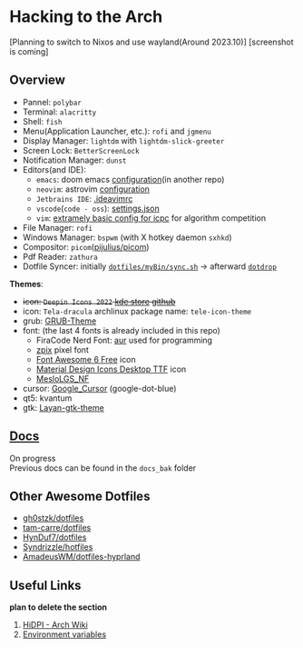 # Hacking to the Arch

[Planning to switch to Nixos and use wayland(Around 2023.10)]
[screenshot is coming]

## Overview

- Pannel: `polybar`
- Terminal: `alacritty`
- Shell: `fish`
- Menu(Application Launcher, etc.): `rofi` and `jgmenu`
- Display Manager: `lightdm` with `lightdm-slick-greeter`
- Screen Lock: `BetterScreenLock`
- Notification Manager: `dunst` 
- Editors(and IDE):
    - `emacs`: doom emacs [configuration](https://github.com/Ziqi-Yang/.doom.d)(in another repo)
    - `neovim`: astrovim [configuration](./dotfiles/config/nvim/lua/user/init.lua)
    - `Jetbrains IDE`: [.ideavimrc](./dotfiles/config/ideavimrc)
    - `vscode`(`code - oss`): [settings.json](<./dotfiles/config/Code - OSS/User/settings.json>)
    - `vim`: [extramely basic config for icpc](https://gist.github.com/Ziqi-Yang/2fd25c93254382c9e5b376568a0e9611) for algorithm competition
- File Manager: `rofi`
- Windows Manager: `bspwm` (with X hotkey daemon `sxhkd`)
- Compositor: `picom`([pijulius/picom](https://github.com/pijulius/picom))
- Pdf Reader: `zathura`
- Dotfile Syncer: initially [`dotfiles/myBin/sync.sh`](dotfiles/myBin/sync.sh) -> afterward [`dotdrop`](https://github.com/deadc0de6/dotdrop)

**Themes**: 
- ~~icon: `Deepin Icons 2022` [kde store](https://store.kde.org/p/1678986/) [github](https://github.com/zayronxio/Deepin-icons-2022)~~
- icon: `Tela-dracula` archlinux package name: `tele-icon-theme`
- grub: [GRUB-Theme](https://github.com/13atm01/GRUB-Theme)
- font: (the last 4 fonts is already included in this repo)
    - FiraCode Nerd Font: [aur](https://aur.archlinux.org/packages/nerd-fonts-fira-code) used for programming
    - [zpix](https://github.com/SolidZORO/zpix-pixel-font) pixel font
    - [Font Awesome 6 Free](https://fontawesome.com/download) icon
    - [Material Design Icons Desktop TTF](https://github.com/Templarian/MaterialDesign-Font) icon
    - [MesloLGS\_NF](https://github.com/romkatv/powerlevel10k-media/)
- cursor: [Google\_Cursor](https://github.com/ful1e5/Google_Cursor) (google-dot-blue)
- qt5: kvantum
- gtk: [Layan-gtk-theme](https://github.com/vinceliuice/Layan-gtk-theme)

## [Docs](https://ziqi-yang.github.io/dotfiles/#/)

On progress  
Previous docs can be found in the `docs_bak` folder

## Other Awesome Dotfiles

- [gh0stzk/dotfiles](https://github.com/gh0stzk/dotfiles)
- [tam-carre/dotfiles](https://github.com/tam-carre/dotfiles)
- [HynDuf7/dotfiles](https://github.com/HynDuf7/dotfiles)
- [Syndrizzle/hotfiles](https://github.com/Syndrizzle/hotfiles)
- [AmadeusWM/dotfiles-hyprland](https://github.com/AmadeusWM/dotfiles-hyprland)

## Useful Links
__plan to delete the section__
1. [HiDPI - Arch Wiki](https://wiki.archlinux.org/title/HiDPI)
2. [Environment variables](https://wiki.archlinux.org/title/environment_variables)

